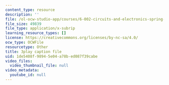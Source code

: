 ```yaml
---
content_type: resource
description: ''
file: /ol-ocw-studio-app/courses/6-002-circuits-and-electronics-spring-2007/1de5408f98945e04a78bed087f39cabe_Nijya-QJ45Y.vtt
file_size: 49839
file_type: application/x-subrip
learning_resource_types: []
license: https://creativecommons.org/licenses/by-nc-sa/4.0/
ocw_type: OCWFile
resourcetype: Other
title: 3play caption file
uid: 1de5408f-9894-5e04-a78b-ed087f39cabe
video_files:
  video_thumbnail_file: null
video_metadata:
  youtube_id: null
---
```

